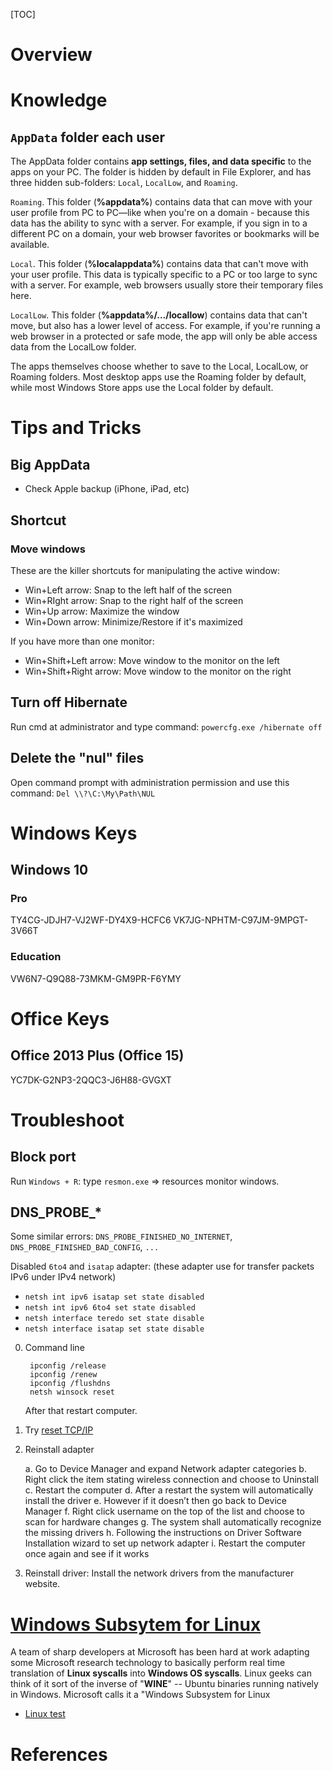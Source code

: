 [TOC]

# Overview

# Knowledge
## `AppData` folder each user
The AppData folder contains **app settings, files, and data specific** to the apps on your PC. The folder is hidden by default in File Explorer, and has three hidden sub-folders: `Local`, `LocalLow`, and `Roaming`.

`Roaming`. This folder (**%appdata%**) contains data that can move with your user profile from PC to PC—like when you're on a domain - because this data has the ability to sync with a server. For example, if you sign in to a different PC on a domain, your web browser favorites or bookmarks will be available.

`Local`. This folder (**%localappdata%**) contains data that can't move with your user profile. This data is typically specific to a PC or too large to sync with a server. For example, web browsers usually store their temporary files here.

`LocalLow`. This folder (**%appdata%/.../locallow**) contains data that can't move, but also has a lower level of access. For example, if you're running a web browser in a protected or safe mode, the app will only be able access data from the LocalLow folder.

The apps themselves choose whether to save to the Local, LocalLow, or Roaming folders. Most desktop apps use the Roaming folder by default, while most Windows Store apps use the Local folder by default.


# Tips and Tricks
## Big AppData
- Check Apple backup (iPhone, iPad, etc)

## Shortcut
### Move windows
These are the killer shortcuts for manipulating the active window:

- Win+Left arrow: Snap to the left half of the screen
- Win+RIght arrow: Snap to the right half of the screen
- Win+Up arrow: Maximize the window
- Win+Down arrow: Minimize/Restore if it's maximized

If you have more than one monitor:

- Win+Shift+Left arrow: Move window to the monitor on the left
- Win+Shift+Right arrow: Move window to the monitor on the right

## Turn off Hibernate
Run cmd at administrator and type command: `powercfg.exe /hibernate off`

## Delete the "nul" files
Open command prompt with administration permission and use this command: `Del \\?\C:\My\Path\NUL`

# Windows Keys
## Windows 10
### Pro
TY4CG-JDJH7-VJ2WF-DY4X9-HCFC6
VK7JG-NPHTM-C97JM-9MPGT-3V66T

### Education
VW6N7-Q9Q88-73MKM-GM9PR-F6YMY

# Office Keys
## Office 2013 Plus (Office 15)
YC7DK-G2NP3-2QQC3-J6H88-GVGXT

# Troubleshoot
## Block port
Run `Windows + R`: type `resmon.exe` => resources monitor windows.

## DNS_PROBE_*
Some similar errors: `DNS_PROBE_FINISHED_NO_INTERNET`, `DNS_PROBE_FINISHED_BAD_CONFIG`, `...`

Disabled `6to4` and `isatap` adapter: (these adapter use for transfer packets IPv6 under IPv4 network)
- `netsh int ipv6 isatap set state disabled`
- `netsh int ipv6 6to4 set state disabled`
- `netsh interface teredo set state disable`
- `netsh interface isatap set state disable`

0. Command line

		ipconfig /release
		ipconfig /renew
		ipconfig /flushdns
		netsh winsock reset

	After that restart computer.

1. Try [reset TCP/IP](https://support.microsoft.com/kb/299357?wa=wsignin1.0)

2. Reinstall adapter

	a. Go to Device Manager and expand Network adapter categories
	b. Right click the item stating wireless connection and choose to Uninstall
	c. Restart the computer
	d. After a restart the system will automatically install the driver
	e. However if it doesn’t then go back to Device Manager
	f. Right click username on the top of the list and choose to scan for hardware changes
	g. The system shall automatically recognize the missing drivers
	h. Following the instructions on Driver Software Installation wizard to set up network adapter
	i. Restart the computer once again and see if it works

3. Reinstall driver: Install the network drivers from the manufacturer website.

# [Windows Subsytem for Linux](https://en.wikipedia.org/wiki/Windows_Subsystem_for_Linux)
A team of sharp developers at Microsoft has been hard at work adapting some Microsoft research technology to basically perform real time translation of **Linux syscalls** into **Windows OS syscalls**. Linux geeks can think of it sort of the inverse of "**WINE**" -- Ubuntu binaries running natively in Windows. Microsoft calls it a "Windows Subsystem for Linux

- [Linux test](https://github.com/linux-test-project/ltp)

# References
[1]: https://msdn.microsoft.com/commandline/wsl/about "Bash on Ubuntu on Windows"
